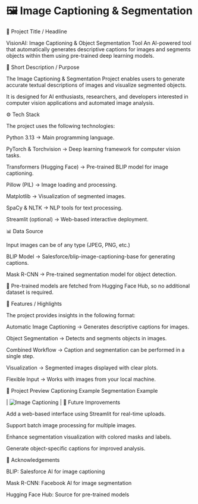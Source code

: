 # 🖼️ Image Captioning & Segmentation
📌 Project Title / Headline

VisionAI: Image Captioning & Object Segmentation Tool
An AI-powered tool that automatically generates descriptive captions for images and segments objects within them using pre-trained deep learning models.

🎯 Short Description / Purpose

The Image Captioning & Segmentation Project enables users to generate accurate textual descriptions of images and visualize segmented objects.

It is designed for AI enthusiasts, researchers, and developers interested in computer vision applications and automated image analysis.

⚙️ Tech Stack

The project uses the following technologies:

Python 3.13 → Main programming language.

PyTorch & Torchvision → Deep learning framework for computer vision tasks.

Transformers (Hugging Face) → Pre-trained BLIP model for image captioning.

Pillow (PIL) → Image loading and processing.

Matplotlib → Visualization of segmented images.

SpaCy & NLTK → NLP tools for text processing.

Streamlit (optional) → Web-based interactive deployment.

📊 Data Source

Input images can be of any type (JPEG, PNG, etc.)

BLIP Model → Salesforce/blip-image-captioning-base for generating captions.

Mask R-CNN → Pre-trained segmentation model for object detection.

💾 Pre-trained models are fetched from Hugging Face Hub, so no additional dataset is required.

🌟 Features / Highlights

The project provides insights in the following format:

Automatic Image Captioning → Generates descriptive captions for images.

Object Segmentation → Detects and segments objects in images.

Combined Workflow → Caption and segmentation can be performed in a single step.

Visualization → Segmented images displayed with clear plots.

Flexible Input → Works with images from your local machine.

📸 Project Preview
Captioning Example	Segmentation Example

	

| ![Image Captioning]() |
📌 Future Improvements

Add a web-based interface using Streamlit for real-time uploads.

Support batch image processing for multiple images.

Enhance segmentation visualization with colored masks and labels.

Generate object-specific captions for improved analysis.

🙌 Acknowledgements

BLIP: Salesforce AI for image captioning

Mask R-CNN: Facebook AI for image segmentation

Hugging Face Hub: Source for pre-trained models
